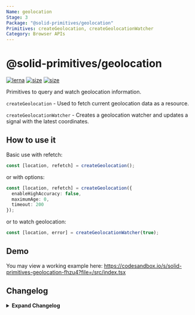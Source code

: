 ```yaml
---
Name: geolocation
Stage: 3
Package: "@solid-primitives/geolocation"
Primitives: createGeolocation, createGeolocationWatcher
Category: Browser APIs
---
```


# @solid-primitives/geolocation

[![lerna](https://img.shields.io/badge/maintained%20with-lerna-cc00ff.svg?style=for-the-badge)](https://lerna.js.org/)
[![size](https://img.shields.io/bundlephobia/minzip/@solid-primitives/geolocation?style=for-the-badge)](https://bundlephobia.com/package/@solid-primitives/geolocation)
[![size](https://img.shields.io/npm/v/@solid-primitives/geolocation?style=for-the-badge)](https://www.npmjs.com/package/@solid-primitives/geolocation)

Primitives to query and watch geolocation information.

`createGeolocation` - Used to fetch current geolocation data as a resource.

`createGeolocationWatcher` - Creates a geolocation watcher and updates a signal with the latest coordinates.

## How to use it

Basic use with refetch:

```ts
const [location, refetch] = createGeolocation();
```

or with options:

```ts
const [location, refetch] = createGeolocation({
  enableHighAccuracy: false,
  maximumAge: 0,
  timeout: 200
});
```

or to watch geolocation:

```ts
const [location, error] = createGeolocationWatcher(true);
```

## Demo

You may view a working example here: https://codesandbox.io/s/solid-primitives-geolocation-fhzu4?file=/src/index.tsx

## Changelog

<details>
<summary><b>Expand Changelog</b></summary>

0.0.100

Pulling an early release of the package together and preparing for 1.0.0 release. No changes.

1.0.0

Added testing, improved types, changed name of createGeolocationWatcher to createGeolocationMonitor.

1.0.1

Published with CJS support.

</details>
